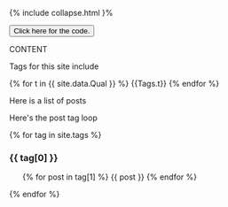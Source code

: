 
{% include collapse.html }%

<button class="collapsible" id="yaml">Click here for the code.</button>

<div class="content" id="yamldata" markdown="1">
  CONTENT
</div>



Tags for this site include 

{% for t in {{ site.data.Qual }} %}
{{Tags.t}}
{% endfor %}

Here is a list of posts


Here's the post tag loop

{% for tag in site.tags %}
  <h3>{{ tag[0] }}</h3>
  <ul>
    {% for post in tag[1] %} 
  {{ post }}
    {% endfor %}
  </ul>
{% endfor %}

